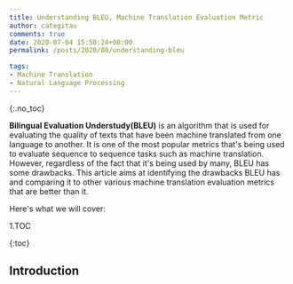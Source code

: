 ```yaml
---
title: Understanding BLEU, Machine Translation Evaluation Metric
author: categitau
comments: true
date: 2020-07-04 15:50:24+00:00
permalink: /posts/2020/08/understanding-bleu

tags:
- Machine Translation
- Natural Language Processing
---
```

{:.no_toc}

**Bilingual Evaluation Understudy(BLEU)** is an algorithm that is used for evaluating the quality of texts that have been machine translated from one language to another. It is one of the most popular metrics that's being used to evaluate sequence to sequence tasks such as machine translation. However, regardless of the fact that it's being used by many, BLEU has some drawbacks. This article aims at identifying the drawbacks BLEU has and comparing it to other various machine translation evaluation metrics that are better than it.

Here's what we will cover:

1.TOC

{:toc}

## Introduction